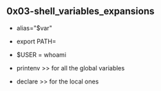 ## 0x03-shell_variables_expansions 

- alias="$var"
 
- export PATH= 

- $USER = whoami 

- printenv >> for all the global variables 

- declare >>  for the local ones

